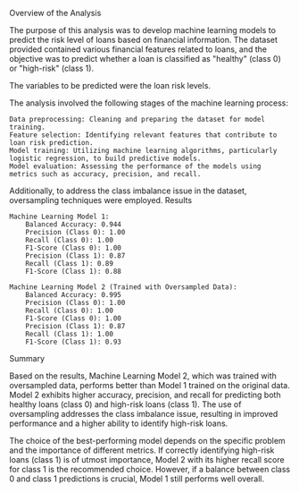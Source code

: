 Overview of the Analysis

The purpose of this analysis was to develop machine learning models to predict the risk level of loans based on financial information. The dataset provided contained various financial features related to loans, and the objective was to predict whether a loan is classified as "healthy" (class 0) or "high-risk" (class 1).

The variables to be predicted were the loan risk levels.

The analysis involved the following stages of the machine learning process:

    Data preprocessing: Cleaning and preparing the dataset for model training.
    Feature selection: Identifying relevant features that contribute to loan risk prediction.
    Model training: Utilizing machine learning algorithms, particularly logistic regression, to build predictive models.
    Model evaluation: Assessing the performance of the models using metrics such as accuracy, precision, and recall.

Additionally, to address the class imbalance issue in the dataset, oversampling techniques were employed.
Results

    Machine Learning Model 1:
        Balanced Accuracy: 0.944
        Precision (Class 0): 1.00
        Recall (Class 0): 1.00
        F1-Score (Class 0): 1.00
        Precision (Class 1): 0.87
        Recall (Class 1): 0.89
        F1-Score (Class 1): 0.88

    Machine Learning Model 2 (Trained with Oversampled Data):
        Balanced Accuracy: 0.995
        Precision (Class 0): 1.00
        Recall (Class 0): 1.00
        F1-Score (Class 0): 1.00
        Precision (Class 1): 0.87
        Recall (Class 1): 1.00
        F1-Score (Class 1): 0.93

Summary

Based on the results, Machine Learning Model 2, which was trained with oversampled data, performs better than Model 1 trained on the original data. Model 2 exhibits higher accuracy, precision, and recall for predicting both healthy loans (class 0) and high-risk loans (class 1). The use of oversampling addresses the class imbalance issue, resulting in improved performance and a higher ability to identify high-risk loans.

The choice of the best-performing model depends on the specific problem and the importance of different metrics. If correctly identifying high-risk loans (class 1) is of utmost importance, Model 2 with its higher recall score for class 1 is the recommended choice. However, if a balance between class 0 and class 1 predictions is crucial, Model 1 still performs well overall.
